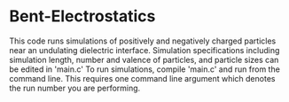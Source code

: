 # Bent-Electrostatics
This code runs simulations of positively and negatively charged particles near an undulating dielectric interface. Simulation specifications including simulation length, number and valence of particles, and particle sizes can be edited in 'main.c' To run simulations, compile 'main.c' and run from the command line. This requires one command line argument which denotes the run number you are performing.
